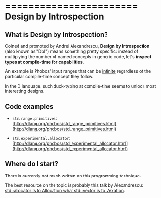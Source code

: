 =======================
Design by Introspection
=======================

## What is Design by Introspection?

Coined and promoted by Andrei Alexandrescu, **Design by Introspection** (also known as "DbI") means something pretty specific: instead of multiplying the number of named concepts in generic code, let's **inspect types at compile-time for capabilities**.

An example is Phobos' input ranges that can be [infinite](http://dlang.org/phobos/std_range_primitives.html#.isInfinite) regardless of the particular compile-time concept they follow.

In the D language, such duck-typing at compile-time seems to unlock most interesting designs.

## Code examples

- `std.range.primitives`: [http://dlang.org/phobos/std_range_primitives.html](http://dlang.org/phobos/std_range_primitives.html)

- `std.experimental.allocator`: [http://dlang.org/phobos/std_experimental_allocator.html](http://dlang.org/phobos/std_experimental_allocator.html)

## Where do I start?

There is currently not much written on this programming technique.

The best resource on the topic is probably this talk by Alexandrescu: [std::allocator Is to Allocation what std::vector is to Vexation](https://www.youtube.com/watch?v=LIb3L4vKZ7U).
